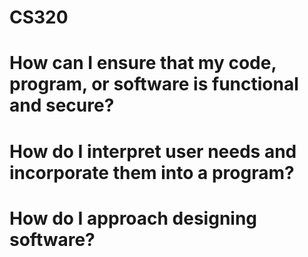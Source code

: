 # CS320

  # How can I ensure that my code, program, or software is functional and secure?
  
  # How do I interpret user needs and incorporate them into a program?
  
  # How do I approach designing software?

